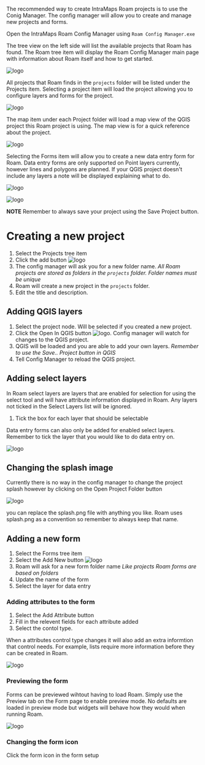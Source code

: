 
The recommended way to create IntraMaps Roam projects is to use the Conig Manager. The config manager will allow you to create and manage new projects and forms.

Open the IntraMaps Roam Config Manager using `Roam Config Manager.exe`

The tree view on the left side will list the available projects that Roam has found.  The Roam tree item will display the Roam Config Manager main page with information about Roam itself and how to get started.

![logo](../images/config_home.png)

All projects that Roam finds in the `projects` folder will be listed under the Projects item. Selecting a project item will load the project allowing you to configure layers and forms for the project.

![logo](../images/config_projectinfo.png)

The map item under each Project folder will load a map view of the QGIS project this Roam project is using. The map view is for a quick reference about the project. 

![logo](../images/config_map.png)

Selecting the Forms item will allow you to create a new data entry form for Roam.  Data entry forms are only supported on Point layers currently, however lines and polygons are planned.  If your QGIS project doesn't include any layers a note will be displayed explaining what to do.

![logo](../images/config_formlist.png)

![logo](../images/config_form.png)

**NOTE** Remember to always save your project using the Save Project button.

# Creating a new project

1. Select the Projects tree item
2. Click the add button ![logo](../images/config_add.png)
3. The config manager will ask you for a new folder name. _All Roam projects are stored as folders in the `projects` folder. Folder names must be unique_
4. Roam will create a new project in the `projects` folder.
5. Edit the title and description.

## Adding QGIS layers
1. Select the project node.  Will be selected if you created a new project.
2. Click the Open In QGIS button ![logo](../images/config_openqgis.png).  Config manager will watch for changes to the QGIS project.
3. QGIS will be loaded and you are able to add your own layers. _Remember to use the Save.. Project button in QGIS_
4. Tell Config Manager to reload the QGIS project.

## Adding select layers
In Roam select layers are layers that are enabled for selection for using the select tool and will have attribute information displayed in Roam. Any layers not ticked in the Select Layers list will be ignored.

1. Tick the box for each layer that should be selectable  

Data entry forms can also only be added for enabled select layers.  Remember to tick the layer that you would like to do data entry on.

![logo](../images/config_selectlayer.png)

## Changing the splash image

Currently there is no way in the config manager to change the project splash however by clicking on the Open Project Folder button

![logo](../images/config_openfolder.png)

you can replace the splash.png file with anything you like.  Roam uses splash.png as a convention so remember to always keep that name.

## Adding a new form
1. Select the Forms tree item
2. Select the Add New button ![logo](../images/config_add.png)
3. Roam will ask for a new form folder name _Like projects Roam forms are based on folders_
4. Update the name of the form
5. Select the layer for data entry

### Adding attributes to the form
1. Select the Add Attribute button
2. Fill in the relevent fields for each attribute added
3. Select the contol type.

When a attributes control type changes it will also add an extra informtion that control needs.  For example, lists require more information before they can be created in Roam.

![logo](../images/config_list.png)

### Previewing the form

Forms can be previewed wihtout having to load Roam.  Simply use the Preview tab on the Form page to enable preview mode.  No defaults are loaded in preview mode but widgets will behave how they would when running Roam.

![logo](../images/config_preview.png)

### Changing the form icon

Click the form icon in the form setup 

